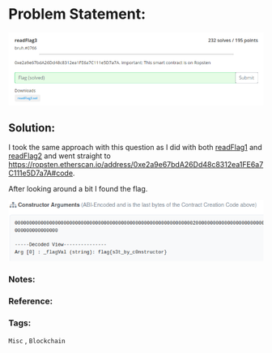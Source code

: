 # Problem Statement:
![rf3](https://raw.githubusercontent.com/0x41head/CTF-Writeups/main/src/PBJar-CTF-2021-Write-up/misc/readFlag3/ques.png)

## Solution:

I took the same approach with this question as I did with both [readFlag1](https://0x41head.github.io/CTF-Writeups/book/PBJar-CTF-2021-Write-up/misc/readFlag1.html) and
[readFlag2](https://0x41head.github.io/CTF-Writeups/book/PBJar-CTF-2021-Write-up/misc/readFlag2.html) and went straight to
https://ropsten.etherscan.io/address/0xe2a9e67bdA26Dd48c8312ea1FE6a7C111e5D7a7A#code.

After looking around a bit I found the flag.

![rf3-2](https://raw.githubusercontent.com/0x41head/CTF-Writeups/main/src/PBJar-CTF-2021-Write-up/misc/readFlag3/flag.png)

### Notes:
### Reference:
### Tags:
`Misc` , `Blockchain`